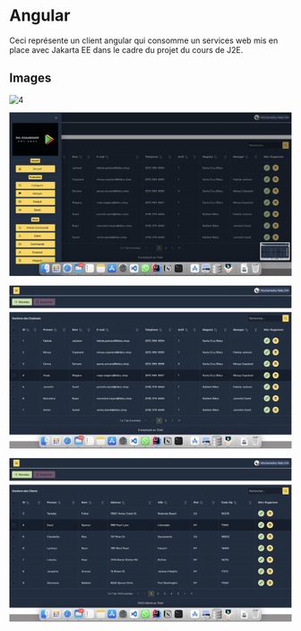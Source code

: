 # Angular

Ceci représente un client angular qui consomme un services web mis en place avec Jakarta EE dans le cadre du projet du cours de J2E.

## Images

![4](images/4.png)

![1](images/1.png)

![2](images/2.png)

![3](images/3.png)
